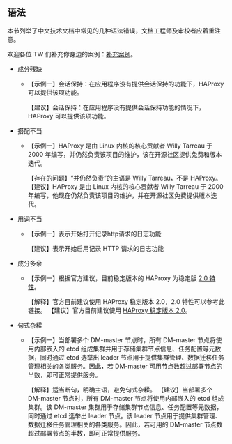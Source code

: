 ## 语法

本节列举了中文技术文档中常见的几种语法错误，文档工程师及审校者应着重注意。

欢迎各位 TW 们补充你身边的案例：[补充案例](https://github.com/yikeke/zh-style-guide/edit/master/source/拼写与语法/语法.md)。

- 成分残缺

    - 【示例一】会话保持：在应用程序没有提供会话保持的功能下，HAProxy 可以提供该项功能。

        【建议】会话保持：在应用程序没有提供会话保持功能的情况下，HAProxy 可以提供该项功能。

- 搭配不当

    - 【示例一】HAProxy 是由 Linux 内核的核心贡献者 Willy Tarreau 于 2000 年编写，并仍然负责该项目的维护，该在开源社区提供免费和版本迭代。

        【存在的问题】“并仍然负责”的主语是 Willy Tarreau，不是 HAProxy。
        【建议】HAProxy 是由 Linux 内核的核心贡献者 Willy Tarreau 于 2000 年编写，他现在仍然负责该项目的维护，并在开源社区免费提供版本迭代。

- 用词不当

    - 【示例一】表示开始打开记录http请求的日志功能

        【建议】表示开始启用记录 HTTP 请求的日志功能

- 成分多余

    - 【示例一】根据官方建议，目前稳定版本的 HAProxy 为稳定版 [2.0 特性](https://www.haproxy.com/blog/haproxy-2-0-and-beyond/)。

        【解释】官方目前建议使用 HAProxy 稳定版本 2.0，2.0 特性可以参考此链接。
        【建议】官方目前建议使用 [HAProxy 稳定版本 2.0](https://www.haproxy.com/blog/haproxy-2-0-and-beyond/)。

- 句式杂糅

    - 【示例一】当部署多个 DM-master 节点时，所有 DM-master 节点将使用内部嵌入的 etcd 组成集群并用于存储集群节点信息、任务配置等元数据，同时通过 etcd 选举出 leader 节点用于提供集群管理、数据迁移任务管理相关的各类服务。因此，若 DM-master 可用节点数超过部署节点的半数，即可正常提供服务。

        【解释】适当断句，明确主语，避免句式杂糅。
        【建议】当部署多个 DM-master 节点时，所有 DM-master 节点将使用内部嵌入的 etcd 组成集群。该 DM-master 集群用于存储集群节点信息、任务配置等元数据，同时通过 etcd 选举出 leader 节点。该 leader 节点用于提供集群管理、数据迁移任务管理相关的各类服务。因此，若可用的 DM-master 节点数超过部署节点的半数，即可正常提供服务。
